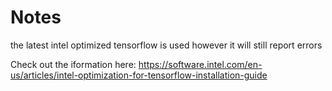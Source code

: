 # Notes

the latest intel optimized tensorflow is used however it will still report errors

Check out the iformation here:
https://software.intel.com/en-us/articles/intel-optimization-for-tensorflow-installation-guide
